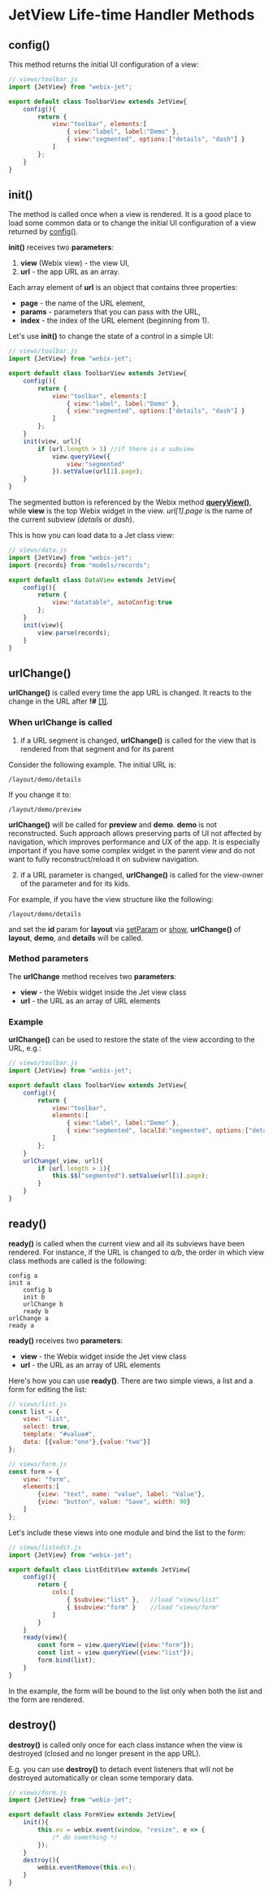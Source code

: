 # JetView Life-time Handler Methods

## config\(\)

This method returns the initial UI configuration of a view:

```javascript
// views/toolbar.js
import {JetView} from "webix-jet";

export default class ToolbarView extends JetView{
    config(){
        return {
            view:"toolbar", elements:[
                { view:"label", label:"Demo" },
                { view:"segmented", options:["details", "dash"] }
            ]
        };
    }
}
```

## init\(\)

The method is called once when a view is rendered. It is a good place to load some common data or to change the initial UI configuration of a view returned by [config\(\)](views.md#config).

**init\(\)** receives two **parameters**:

1. **view** (Webix view) - the view UI,
2. **url** - the app URL as an array.

Each array element of **url** is an object that contains three properties:

* **page** - the name of the URL element,
* **params** - parameters that you can pass with the URL,
* **index** - the index of the URL element \(beginning from 1\).

Let's use **init\(\)** to change the state of a control in a simple UI:

```javascript
// views/toolbar.js
import {JetView} from "webix-jet";

export default class ToolbarView extends JetView{
    config(){
        return {
            view:"toolbar", elements:[
                { view:"label", label:"Demo" },
                { view:"segmented", options:["details", "dash"] }
            ]
        };
    }
    init(view, url){
        if (url.length > 1) //if there is a subview
            view.queryView({
                view:"segmented"
            }).setValue(url[1].page);
    }
}
```

The segmented button is referenced by the Webix method [**queryView\(\)**](https://docs.webix.com/api__ui.baseview_queryview.html), while **view** is the top Webix widget in the view. _url\[1\].page_ is the name of the current subview \(_details_ or _dash_\).

This is how you can load data to a Jet class view:

```javascript
// views/data.js
import {JetView} from "webix-jet";
import {records} from "models/records";

export default class DataView extends JetView{
    config(){
        return {
            view:"datatable", autoConfig:true
        };
    }
    init(view){
        view.parse(records);
    }
}
```

## urlChange\(\)

**urlChange\(\)** is called every time the app URL is changed. It reacts to the change in the URL after **!\#** [\[1\]](views.md#1).


### When urlChange is called

1. if a URL segment is changed, **urlChange\(\)** is called for the view that is rendered from that segment and for its parent

Consider the following example. The initial URL is:

```text
/layout/demo/details
```

If you change it to:

```text
/layout/demo/preview
```

**urlChange\(\)** will be called for **preview** and **demo**. **demo** is not reconstructed. Such approach allows preserving parts of UI not affected by navigation, which improves performance and UX of the app. It is especially important if you have some complex widget in the parent view and do not want to fully reconstruct/reload it on subview navigation.

2. if a URL parameter is changed, **urlChange\(\)** is called for the view-owner of the parameter and for its kids.

For example, if you have the view structure like the following:

```text
/layout/demo/details
```

and set the **id** param for **layout** via [setParam](../api/jetview-methods.md#this-setparam) or [show](../api/jetview-methods.md#this-show), **urlChange\(\)** of **layout**, **demo**, and **details** will be called.

### Method parameters

The **urlChange** method receives two **parameters**:

* **view** - the Webix widget inside the Jet view class
* **url** - the URL as an array of URL elements

### Example

**urlChange\(\)** can be used to restore the state of the view according to the URL, e.g.:

```javascript
// views/toolbar.js
import {JetView} from "webix-jet";

export default class ToolbarView extends JetView{
    config(){
        return {
            view:"toolbar",
            elements:[
                { view:"label", label:"Demo" },
                { view:"segmented", localId:"segmented", options:["details", "dash"] }
            ]
        };
    }
    urlChange(_view, url){
        if (url.length > 1){
            this.$$("segmented").setValue(url[1].page);
        }
    }
}
```

## ready\(\)

**ready\(\)** is called when the current view and all its subviews have been rendered. For instance, if the URL is changed to _a/b_, the order in which view class methods are called is the following:

```text
config a
init a
    config b
    init b
    urlChange b
    ready b
urlChange a
ready a
```

**ready\(\)** receives two **parameters**:

* **view** - the Webix widget inside the Jet view class
* **url** - the URL as an array of URL elements

Here's how you can use **ready\(\)**. There are two simple views, a list and a form for editing the list:

```javascript
// views/list.js
const list = {
    view: "list",
    select: true,
    template: "#value#",
    data: [{value:"one"},{value:"two"}]
};

// views/form.js
const form = {
    view: "form",
    elements:[
        {view: "text", name: "value", label: "Value"},
        {view: "button", value: "Save", width: 90}
    ]
};
```

Let's include these views into one module and bind the list to the form:

```javascript
// views/listedit.js
import {JetView} from "webix-jet";

export default class ListEditView extends JetView{
    config(){
        return {
            cols:[
                { $subview:"list" },   //load "views/list"
                { $subview:"form" }    //load "views/form"
            ]
        }
    }
    ready(view){
        const form = view.queryView({view:"form"});
        const list = view.queryView({view:"list"});
        form.bind(list);
    }
}
```

In the example, the form will be bound to the list only when both the list and the form are rendered.

## destroy\(\)

**destroy\(\)** is called only once for each class instance when the view is destroyed \(closed and no longer present in the app URL\).

E.g. you can use **destroy\(\)** to detach event listeners that will not be destroyed automatically or clean some temporary data.

```javascript
// views/form.js
import {JetView} from "webix-jet";

export default class FormView extends JetView{
    init(){
        this.ev = webix.event(window, "resize", e => {
            /* do something */
        });
    }
    destroy(){
        webix.eventRemove(this.ev);
    }
}
```
